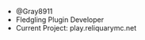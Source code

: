 - @Gray8911
- Fledgling Plugin Developer
- Current Project: play.reliquarymc.net

<!---
Gray8911/Gray8911 is a ✨ special ✨ repository because its `README.md` (this file) appears on your GitHub profile.
You can click the Preview link to take a look at your changes.
--->
